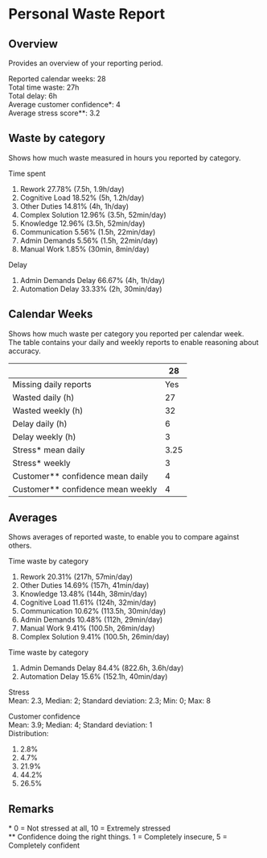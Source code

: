 # Personal Waste Report

## Overview
Provides an overview of your reporting period.  

Reported calendar weeks: 28  
Total time waste: 27h  
Total delay: 6h  
Average customer confidence*: 4  
Average stress score**: 3.2  

## Waste by category
Shows how much waste measured in hours you reported by category.  

Time spent
  1. Rework 27.78% (7.5h, 1.9h/day)
  2. Cognitive Load 18.52% (5h, 1.2h/day)
  3. Other Duties 14.81% (4h, 1h/day)
  4. Complex Solution 12.96% (3.5h, 52min/day)
  5. Knowledge 12.96% (3.5h, 52min/day)
  6. Communication 5.56% (1.5h, 22min/day)
  7. Admin Demands 5.56% (1.5h, 22min/day)
  8. Manual Work 1.85% (30min, 8min/day)

Delay
  1. Admin Demands Delay 66.67% (4h, 1h/day)
  2. Automation Delay 33.33% (2h, 30min/day)

## Calendar Weeks
Shows how much waste per category you reported per calendar week.  
The table contains your daily and weekly reports to enable reasoning about accuracy.  

|  | 28 | 
|---|---|
| Missing daily reports | Yes | 
| Wasted daily (h) | 27 | 
| Wasted weekly (h) | 32 | 
| Delay daily (h) | 6 | 
| Delay weekly (h) | 3 | 
| Stress* mean daily | 3.25 | 
| Stress* weekly | 3 | 
| Customer** confidence mean daily | 4 | 
| Customer** confidence mean weekly | 4 | 

 ## Averages   
Shows averages of reported waste, to enable you to compare against others.  
  
Time waste by category  
1. Rework 20.31% (217h, 57min/day)
2. Other Duties 14.69% (157h, 41min/day)
3. Knowledge 13.48% (144h, 38min/day)
4. Cognitive Load 11.61% (124h, 32min/day)
5. Communication 10.62% (113.5h, 30min/day)
6. Admin Demands 10.48% (112h, 29min/day)
7. Manual Work 9.41% (100.5h, 26min/day)
8. Complex Solution 9.41% (100.5h, 26min/day)
  
Time waste by category  
1. Admin Demands Delay 84.4% (822.6h, 3.6h/day)
2. Automation Delay 15.6% (152.1h, 40min/day)
  
Stress  
Mean: 2.3, Median: 2; Standard deviation: 2.3; Min: 0; Max: 8  
  
Customer confidence  
Mean: 3.9; Median: 4; Standard deviation: 1  
Distribution:  
1. 2.8%  
2. 4.7%  
3. 21.9%  
4. 44.2%  
5. 26.5%  

## Remarks  
\* 0 = Not stressed at all, 10 = Extremely stressed  
** Confidence doing the right things. 1 = Completely insecure, 5 = Completely confident  
